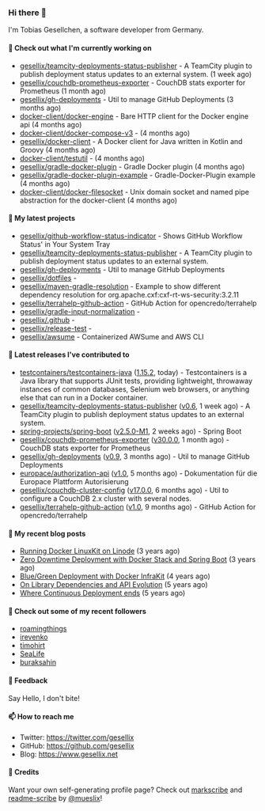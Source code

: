 ### Hi there 👋

I'm Tobias Gesellchen, a software developer from Germany.

#### 👷 Check out what I'm currently working on

- [gesellix/teamcity-deployments-status-publisher](https://github.com/gesellix/teamcity-deployments-status-publisher) - A TeamCity plugin to publish deployment status updates to an external system. (1 week ago)
- [gesellix/couchdb-prometheus-exporter](https://github.com/gesellix/couchdb-prometheus-exporter) - CouchDB stats exporter for Prometheus (1 month ago)
- [gesellix/gh-deployments](https://github.com/gesellix/gh-deployments) - Util to manage GitHub Deployments (3 months ago)
- [docker-client/docker-engine](https://github.com/docker-client/docker-engine) - Bare HTTP client for the Docker engine api (4 months ago)
- [docker-client/docker-compose-v3](https://github.com/docker-client/docker-compose-v3) -  (4 months ago)
- [gesellix/docker-client](https://github.com/gesellix/docker-client) - A Docker client for Java written in Kotlin and Groovy (4 months ago)
- [docker-client/testutil](https://github.com/docker-client/testutil) -  (4 months ago)
- [gesellix/gradle-docker-plugin](https://github.com/gesellix/gradle-docker-plugin) - Gradle Docker plugin (4 months ago)
- [gesellix/gradle-docker-plugin-example](https://github.com/gesellix/gradle-docker-plugin-example) - Gradle-Docker-Plugin example (4 months ago)
- [docker-client/docker-filesocket](https://github.com/docker-client/docker-filesocket) - Unix domain socket and named pipe abstraction for the docker-client (4 months ago)

#### 🌱 My latest projects

- [gesellix/github-workflow-status-indicator](https://github.com/gesellix/github-workflow-status-indicator) - Shows GitHub Workflow Status&#39; in Your System Tray
- [gesellix/teamcity-deployments-status-publisher](https://github.com/gesellix/teamcity-deployments-status-publisher) - A TeamCity plugin to publish deployment status updates to an external system.
- [gesellix/gh-deployments](https://github.com/gesellix/gh-deployments) - Util to manage GitHub Deployments
- [gesellix/dotfiles](https://github.com/gesellix/dotfiles) - 
- [gesellix/maven-gradle-resolution](https://github.com/gesellix/maven-gradle-resolution) - Example to show different dependency resolution for org.apache.cxf:cxf-rt-ws-security:3.2.11
- [gesellix/terrahelp-github-action](https://github.com/gesellix/terrahelp-github-action) - GitHub Action for opencredo/terrahelp
- [gesellix/gradle-input-normalization](https://github.com/gesellix/gradle-input-normalization) - 
- [gesellix/.github](https://github.com/gesellix/.github) - 
- [gesellix/release-test](https://github.com/gesellix/release-test) - 
- [gesellix/awsume](https://github.com/gesellix/awsume) - Containerized AWSume and AWS CLI

#### 🔭 Latest releases I've contributed to

- [testcontainers/testcontainers-java](https://github.com/testcontainers/testcontainers-java) ([1.15.2](https://github.com/testcontainers/testcontainers-java/releases/tag/1.15.2), today) - Testcontainers is a Java library that supports JUnit tests, providing lightweight, throwaway instances of common databases, Selenium web browsers, or anything else that can run in a Docker container.
- [gesellix/teamcity-deployments-status-publisher](https://github.com/gesellix/teamcity-deployments-status-publisher) ([v0.6](https://github.com/gesellix/teamcity-deployments-status-publisher/releases/tag/v0.6), 1 week ago) - A TeamCity plugin to publish deployment status updates to an external system.
- [spring-projects/spring-boot](https://github.com/spring-projects/spring-boot) ([v2.5.0-M1](https://github.com/spring-projects/spring-boot/releases/tag/v2.5.0-M1), 2 weeks ago) - Spring Boot
- [gesellix/couchdb-prometheus-exporter](https://github.com/gesellix/couchdb-prometheus-exporter) ([v30.0.0](https://github.com/gesellix/couchdb-prometheus-exporter/releases/tag/v30.0.0), 1 month ago) - CouchDB stats exporter for Prometheus
- [gesellix/gh-deployments](https://github.com/gesellix/gh-deployments) ([v0.9](https://github.com/gesellix/gh-deployments/releases/tag/v0.9), 3 months ago) - Util to manage GitHub Deployments
- [europace/authorization-api](https://github.com/europace/authorization-api) ([v1.0](https://github.com/europace/authorization-api/releases/tag/v1.0), 5 months ago) - Dokumentation für die Europace Plattform Autorisierung
- [gesellix/couchdb-cluster-config](https://github.com/gesellix/couchdb-cluster-config) ([v17.0.0](https://github.com/gesellix/couchdb-cluster-config/releases/tag/v17.0.0), 6 months ago) - Util to configure a CouchDB 2.x cluster with several nodes.
- [gesellix/terrahelp-github-action](https://github.com/gesellix/terrahelp-github-action) ([v1.0](https://github.com/gesellix/terrahelp-github-action/releases/tag/v1.0), 9 months ago) - GitHub Action for opencredo/terrahelp

#### 📜 My recent blog posts

- [Running Docker LinuxKit on Linode](https://www.gesellix.net/post/running-docker-linuxkit-on-linode/) (3 years ago)
- [Zero Downtime Deployment with Docker Stack and Spring Boot](https://www.gesellix.net/post/zero-downtime-deployment-with-docker-stack-and-spring-boot/) (3 years ago)
- [Blue/Green Deployment with Docker InfraKit](https://www.gesellix.net/post/blue-green-deployment-with-docker-infrakit/) (4 years ago)
- [On Library Dependencies and API Evolution](https://www.gesellix.net/post/choosing-a-library/) (5 years ago)
- [Where Continuous Deployment ends](https://www.gesellix.net/post/where-continuous-deployment-ends/) (5 years ago)



#### 👯 Check out some of my recent followers

- [roamingthings](https://github.com/roamingthings)
- [irevenko](https://github.com/irevenko)
- [timohirt](https://github.com/timohirt)
- [SeaLife](https://github.com/SeaLife)
- [buraksahin](https://github.com/buraksahin)

#### 💬 Feedback

Say Hello, I don't bite!

#### 📫 How to reach me

- Twitter: https://twitter.com/gesellix
- GitHub: https://github.com/gesellix
- Blog: https://www.gesellix.net

#### 🙇 Credits

Want your own self-generating profile page? Check out [markscribe](https://github.com/muesli/markscribe)
and [readme-scribe](https://github.com/muesli/readme-scribe) by [@mueslix](https://twitter.com/mueslix)!
